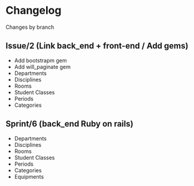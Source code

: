 # Changelog

Changes by branch

## Issue/2 (Link back_end + front-end / Add gems)

- Add bootstrapm gem
- Add will_paginate gem
- Departments
- Disciplines
- Rooms
- Student Classes
- Periods
- Categories

## Sprint/6 (back_end Ruby on rails)

- Departments
- Disciplines
- Rooms
- Student Classes
- Periods
- Categories
- Equipments
